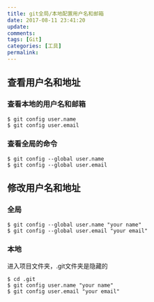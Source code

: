 ```yaml
---
title: git全局/本地配置用户名和邮箱
date: 2017-08-11 23:41:20
update:
comments:
tags: [Git]
categories: [工具]
permalink:
---
```


## 查看用户名和地址
### 查看本地的用户名和邮箱
```
$ git config user.name
$ git config user.email
```
### 查看全局的命令
```
$ git config --global user.name
$ git config --global user.email
```
## 修改用户名和地址
### 全局
```
$ git config --global user.name "your name"
$ git config --global user.email "your email"
```
### 本地
进入项目文件夹，.git文件夹是隐藏的
```
$ cd .git
$ git config user.name "your name"
$ git config user.email "your email"
```